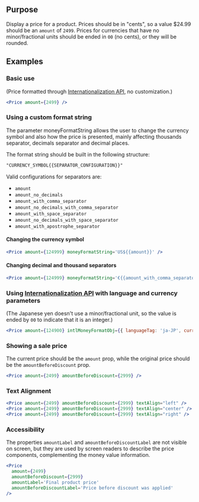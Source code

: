 ## Purpose
Display a price for a product. Prices should be in "cents", so a value $24.99 should be an `amount` of `2499`.
Prices for currencies that have no minor/fractional units should be ended in `00` (no cents), or they will be rounded.

## Examples
### Basic use
(Price formatted through
[Internationalization API](https://developer.mozilla.org/en-US/docs/Web/JavaScript/Reference/Global_Objects/Intl), 
no customization.)
```jsx
<Price amount={2499} />
```

### Using a custom format string
The parameter moneyFormatString allows the user to change the currency symbol and also how the price is presented,
mainly affecting thousands separator, decimals separator and decimal places.

The format string should be built in the following structure:

```html
"CURRENCY_SYMBOL{{SEPARATOR_CONFIGURATION}}"
```

Valid configurations for separators are:
- `amount`
- `amount_no_decimals`
- `amount_with_comma_separator`
- `amount_no_decimals_with_comma_separator`
- `amount_with_space_separator`
- `amount_no_decimals_with_space_separator`
- `amount_with_apostrophe_separator`

#### Changing the currency symbol
```jsx
<Price amount={124999} moneyFormatString='US${{amount}}' />
```

#### Changing decimal and thousand separators
```jsx
<Price amount={124999} moneyFormatString='€{{amount_with_comma_separator}}' />
```

### Using [Internationalization API](https://developer.mozilla.org/en-US/docs/Web/JavaScript/Reference/Global_Objects/Intl) with language and currency parameters
(The Japanese yen doesn't use a minor/fractional unit, so the value is ended by `00` to indicate that it is an integer.)
```jsx
<Price amount={124900} intlMoneyFormatObj={{ languageTag: 'ja-JP', currency: 'JPY' }} />
```

### Showing a sale price
The current price should be the `amount` prop, while the original price should be the `amountBeforeDiscount` prop.

```jsx
<Price amount={2499} amountBeforeDiscount={2999} />
```

### Text Alignment
```jsx
<Price amount={2499} amountBeforeDiscount={2999} textAlign="left" />
<Price amount={2499} amountBeforeDiscount={2999} textAlign="center" />
<Price amount={2499} amountBeforeDiscount={2999} textAlign="right" />
```

### Accessibility
The properties `amountLabel` and `amountBeforeDiscountLabel` are not visible on screen, but they are used by
screen readers to describe the price components, complementing the money value information.

```jsx
<Price
  amount={2499}
  amountBeforeDiscount={2999}
  amountLabel='Final product price'
  amountBeforeDiscountLabel='Price before discount was applied'
/>
```
